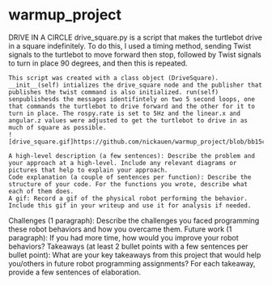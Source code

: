 # warmup_project

DRIVE IN A CIRCLE
    drive_square.py is a script that makes the turtlebot drive in a square indefinitely. To do this, I used a timing method, sending Twist signals to the turtlebot to move forward then stop, followed by Twist signals to turn in place 90 degrees, and then this is repeated. 

    This script was created with a class object (DriveSquare). __init__(self) intializes the drive_square node and the publisher that publishes the twist command is also initialized. run(self) senpublishesds the messages identifintely on two 5 second loops, one that commands the turtlebot to drive forward and the other for it to turn in place. The rospy.rate is set to 5Hz and the linear.x and angular.z values were adjusted to get the turtlebot to drive in as much of square as possible. 
    ![drive_square.gif]https://github.com/nickauen/warmup_project/blob/bb15c87dde875a863882d16a7b6b1a08bc0d0997/drive_square.gif

    A high-level description (a few sentences): Describe the problem and your approach at a high-level. Include any relevant diagrams or pictures that help to explain your approach.
    Code explanation (a couple of sentences per function): Describe the structure of your code. For the functions you wrote, describe what each of them does.
    A gif: Record a gif of the physical robot performing the behavior. Include this gif in your writeup and use it for analysis if needed.

Challenges (1 paragraph): Describe the challenges you faced programming these robot behaviors and how you overcame them.
Future work (1 paragraph): If you had more time, how would you improve your robot behaviors?
Takeaways (at least 2 bullet points with a few sentences per bullet point): What are your key takeaways from this project that would help you/others in future robot programming assignments? For each takeaway, provide a few sentences of elaboration.